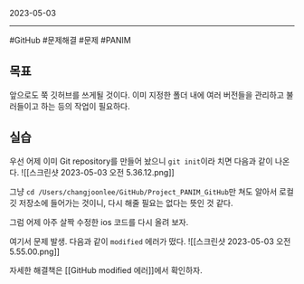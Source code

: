 

2023-05-03

----
#GitHub #문제해결 #문제 #PANIM 

## 목표
앞으로도 쭉 깃허브를 쓰게될 것이다.
이미 지정한 폴더 내에 여러 버전들을 관리하고 불러들이고 하는 등의 작업이 필요하다.

## 실습
우선 어제 이미 Git repository를 만들어 놨으니 `git init`이라 치면 다음과 같이 나온다.
![[스크린샷 2023-05-03 오전 5.36.12.png]]

그냥 `cd /Users/changjoonlee/GitHub/Project_PANIM_GitHub`만 쳐도 알아서 로컬 깃 저장소에 들어가는 것이니, 다시 해줄 필요는 없다는 뜻인 것 같다.

그럼 어제 아주 살짝 수정한  ios 코드를 다시 올려 보자.

여기서 문제 발생.
다음과 같이 `modified` 에러가 떴다. 
![[스크린샷 2023-05-03 오전 5.55.00.png]]

자세한 해결책은 [[GitHub modified 에러]]에서 확인하자.